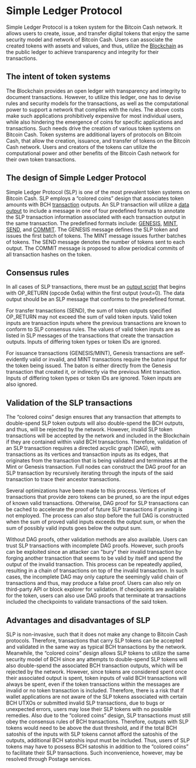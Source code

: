# Simple Ledger Protocol

Simple Ledger Protocol is a token system for the Bitcoin Cash network.
It allows users to create, issue, and transfer digital tokens that enjoy the same security model and network of Bitcoin Cash.
Users can associate the created tokens with assets and values, and thus, utilize the [Blockchain](/protocol/blockchain) as the public ledger to achieve transparency and integrity for their transactions.


## The intent of token systems

The Blockchain provides an open ledger with transparency and integrity to document transactions.
However, to utilize this ledger, one has to devise rules and security models for the transactions, as well as the computational power to support a network that complies with the rules.
The above costs make such applications prohibitively expensive for most individual users, while also hindering the emergence of coins for specific applications and transactions.
Such needs drive the creation of various token systems on Bitcoin Cash.
Token systems are additional layers of protocols on Bitcoin Cash, that allow the creation, issuance, and transfer of tokens on the Bitcoin Cash network.
Users and creators of the tokens can utilize the computational power and other benefits of the Bitcoin Cash network for their own token transactions.


## The design of Simple Ledger Protocol

Simple Ledger Protocol (SLP) is one of the most prevalent token systems on Bitcoin Cash.
SLP employs a “colored coins” design that associates token amounts with BCH [transaction](/protocol/blockchain/transaction) outputs.
An SLP transaction will utilize a [data output](/protocol/blockchain/transaction/locking-script#data-output) to include a message in one of four predefined formats to annotate the SLP transaction information associated with each transaction output in the same transaction.
The predefined formats include: [GENESIS](/protocol/slp/genesis), [MINT](protocol/slp/mint), [SEND](/protocol/slp/send), and [COMMIT](/protocol/slp/commit).
The GENESIS message defines the SLP token and issues the first batch of tokens.
The MINT message issues further batches of tokens.
The SEND message denotes the number of tokens sent to each output.
The COMMIT message is proposed to allow periodical commits of all transaction hashes on the token.


## Consensus rules

In all cases of SLP transactions, there must be an [output script](/protocol/blockchain/transaction/locking-script#data-output) that begins with OP_RETURN (opcode 0x6a) within the first output (vout=0).
The data output should be an SLP message that conforms to the predefined format.


For transfer transactions (SEND), the sum of token outputs specified OP_RETURN may not exceed the sum of valid token inputs.
Valid token inputs are transaction inputs where the previous transactions are known to conform to SLP consensus rules.
The values of valid token inputs are as listed in SLP messages of the transactions that create the transaction outputs.
Inputs of differing token types or token IDs are ignored.

For issuance transactions (GENESIS/MINT), Genesis transactions are self-evidently valid or invalid, and MINT transactions require the baton input for the token being issued.
The baton is either directly from the Genesis transaction that created it, or indirectly via the previous Mint transaction.
Inputs of differing token types or token IDs are ignored.
Token inputs are also ignored.


## Validation of the SLP transactions

The “colored coins” design ensures that any transaction that attempts to double-spend SLP token outputs will also double-spend the BCH outputs, and thus, will be rejected by the network.
However, invalid SLP token transactions will be accepted by the network and included in the Blockchain if they are contained within valid BCH transactions.
Therefore, validation of an SLP transaction requires a directed acyclic graph (DAG), with transactions as its vertices and transaction inputs as its edges, that originates from the transaction that is being validated and terminates at the Mint or Genesis transaction.
Full nodes can construct the DAG proof for an SLP transaction by recursively iterating through the inputs of the said transaction to trace their ancestor transactions.


Several optimizations have been made to this process.
Vertices of transactions that provide zero tokens can be pruned, so are the input edges of known valid transactions.
Otherwise, DAG proof for SLP transactions can be cached to accelerate the proof of future SLP transactions if pruning is not employed.
The process can also stop before the full DAG is constructed when the sum of proved valid inputs exceeds the output sum, or when the sum of possibly valid inputs goes below the output sum.

Without DAG proofs, other validation methods are also available.
Users can trust SLP transactions with incomplete DAG proofs.
However, such proofs can be exploited since an attacker can "bury" their invalid transaction by forging another transaction that seems to be valid by itself and spend the output of the invalid transaction.
This process can be repeatedly applied, resulting in a chain of transactions on top of the invalid transaction.
In such cases, the incomplete DAG may only capture the seemingly valid chain of transactions and thus, may produce a false proof.
Users can also rely on third-party API or block explorer for validation.
If checkpoints are available for the token, users can also use DAG proofs that terminate at transactions included the checkpoints to validate transactions of the said token.


## Advantages and disadvantages of SLP 

SLP is non-invasive, such that it does not make any change to Bitcoin Cash protocols.
Therefore, transactions that carry SLP tokens can be accepted and validated in the same way as typical BCH transactions by the network.
Meanwhile, the “colored coins” design allows SLP tokens to utilize the same security model of BCH since any attempts to double-spend SLP tokens will also double-spend the associated BCH transaction outputs, which will be rejected by the network.
However, since tokens are considered spent once their associated output is spent, token inputs of valid BCH transactions will always be spent, even if the token transactions within the messages are invalid or no token transaction is included.
Therefore, there is a risk that if wallet applications are not aware of the SLP tokens associated with certain BCH UTXOs or submitted invalid SLP transactions, due to bugs or unexpected errors, users may lose their SLP tokens with no possible remedies.
Also due to the “colored coins” design, SLP transactions must still obey the consensus rules of BCH transactions.
Therefore, outputs with SLP tokens would need to be above the dust threshold, and if the total BCH satoshis of the inputs with SLP tokens cannot afford the satoshis of the outputs, additional BCH satoshis input must be included.
Thus, users of SLP tokens may have to possess BCH satoshis in addition to the “colored coins” to facilitate their SLP transactions.
Such inconvenience, however, may be resolved through Postage services.
